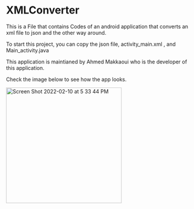 # XMLConverter

This is a File that contains Codes of an android application that converts an xml file to json and the other way around.

To start this project, you can copy the json file, activity_main.xml , and Main_activity.java

This application is maintianed by Ahmed Makkaoui who is the developer of this application.

Check the image below to see how the app looks.

<img width="315" alt="Screen Shot 2022-02-10 at 5 33 44 PM" src="https://user-images.githubusercontent.com/98576463/153508124-c312f34f-8650-4458-a995-ba32dcfad436.png">
